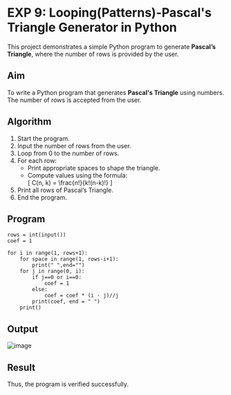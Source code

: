 # EXP 9: Looping(Patterns)-Pascal's Triangle Generator in Python

This project demonstrates a simple Python program to generate **Pascal’s Triangle**, where the number of rows is provided by the user.



## Aim

To write a Python program that generates **Pascal's Triangle** using numbers. The number of rows is accepted from the user.


## Algorithm

1. Start the program.
2. Input the number of rows from the user.
3. Loop from 0 to the number of rows.
4. For each row:
   - Print appropriate spaces to shape the triangle.
   - Compute values using the formula:  
     \[
     C(n, k) = \frac{n!}{k!(n-k)!}
     \]
5. Print all rows of Pascal’s Triangle.
6. End the program.


##  Program
```
rows = int(input())
coef = 1

for i in range(1, rows+1):
    for space in range(1, rows-i+1):
        print(" ",end="")
    for j in range(0, i):
        if j==0 or i==0:
            coef = 1
        else:
            coef = coef * (i - j)//j
        print(coef, end = " ")
    print()
```
## Output
![image](https://github.com/user-attachments/assets/b58e63dc-8286-470a-a788-3d72a63ddb8a)

## Result
Thus, the program is verified successfully.







